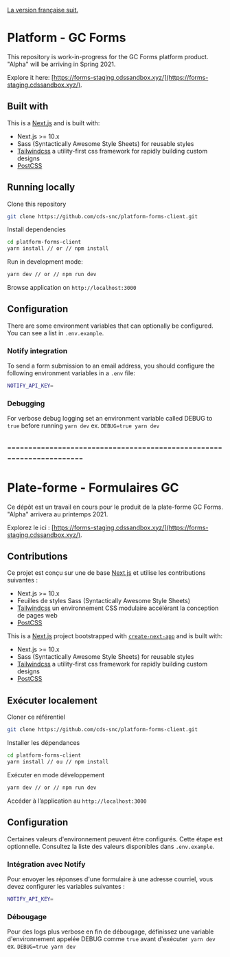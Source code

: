 [La version française suit.](#---------------------------------------------------------------------)

# Platform - GC Forms

This repository is work-in-progress for the GC Forms platform product. "Alpha" will be arriving in Spring 2021.

Explore it here: [https://forms-staging.cdssandbox.xyz/](https://forms-staging.cdssandbox.xyz/).

## Built with

This is a [Next.js](https://nextjs.org/) and is built with:

- Next.js >= 10.x
- Sass (Syntactically Awesome Style Sheets) for reusable styles
- [Tailwindcss](https://tailwindcss.com/) a utility-first css framework for rapidly building custom designs
- [PostCSS](https://postcss.org/)

## Running locally

Clone this repository

```sh
git clone https://github.com/cds-snc/platform-forms-client.git
```

Install dependencies

```sh
cd platform-forms-client
yarn install // or // npm install
```

Run in development mode:

```sh
yarn dev // or // npm run dev
```

Browse application on `http://localhost:3000`

## Configuration

There are some environment variables that can optionally be configured. You can see a list in `.env.example`.

### Notify integration

To send a form submission to an email address, you should configure the following environment variables in a `.env` file:

```sh
NOTIFY_API_KEY=
```

### Debugging

For verbose debug logging set an environment variable called DEBUG to `true` before running `yarn dev`
ex. `DEBUG=true yarn dev`

## ---------------------------------------------------------------------

# Plate-forme - Formulaires GC

Ce dépôt est un travail en cours pour le produit de la plate-forme GC Forms. "Alpha" arrivera au printemps 2021.

Explorez le ici : [https://forms-staging.cdssandbox.xyz/](https://forms-staging.cdssandbox.xyz/).

## Contributions

Ce projet est conçu sur une de base [Next.js](https://nextjs.org/) et utilise les contributions suivantes :

- Next.js >= 10.x
- Feuilles de styles Sass (Syntactically Awesome Style Sheets)
- [Tailwindcss](https://tailwindcss.com/) un environnement CSS modulaire accélérant la conception de pages web
- [PostCSS](https://postcss.org/)

This is a [Next.js](https://nextjs.org/) project bootstrapped with [`create-next-app`](https://github.com/vercel/next.js/tree/canary/packages/create-next-app) and is built with:

- Next.js >= 10.x
- Sass (Syntactically Awesome Style Sheets) for reusable styles
- [Tailwindcss](https://tailwindcss.com/) a utility-first css framework for rapidly building custom designs
- [PostCSS](https://postcss.org/)

## Exécuter localement

Cloner ce référentiel

```sh
git clone https://github.com/cds-snc/platform-forms-client.git
```

Installer les dépendances

```sh
cd platform-forms-client
yarn install // ou // npm install
```

Exécuter en mode développement

```sh
yarn dev // or // npm run dev
```

Accéder à l’application au `http://localhost:3000`

## Configuration

Certaines valeurs d'environnement peuvent être configurés. Cette étape est optionnelle. Consultez la liste des valeurs disponibles dans `.env.example`.

### Intégration avec Notify

Pour envoyer les réponses d'une formulaire à une adresse courriel, vous devez configurer les variables suivantes :

```sh
NOTIFY_API_KEY=
```

### Débougage

Pour des logs plus verbose en fin de débougage, définissez une variable d'environnement appelée DEBUG comme `true` avant d'exécuter` yarn dev`
ex. `DEBUG=true yarn dev`
